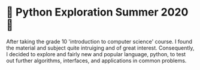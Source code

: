# 🐍 Python Exploration Summer 2020 🐍
After taking the grade 10 'introduction to computer science' course. I found the material and subject quite intruiging and of great interest. Consequently, I decided to explore and fairly new and popular language, python, to test out further algorithms, interfaces, and applications in common problems.
